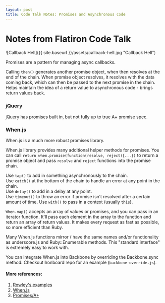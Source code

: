 ```yaml
---
layout: post
title: Code Talk Notes: Promises and Asynchronous Code
---
```


# Notes from Flatiron Code Talk

![Callback Hell]({{ site.baseurl }}/assets/callback-hell.jpg "Callback Hell")

Promises are a pattern for managing async callbacks.

Calling `then()` generates another promise object, when then resolves at the end of the chain. When promise object resolves, it resolves with the data coming back, which can then be passed to the next promise in the chain. Helps maintain the idea of a return value to asynchronous code - brings return values back.

### jQuery

jQuery has promises built in, but not fully up to true A+ promise spec.

### When.js

When.js is a much more robust promises library.

When.js library provides many additional helper methods for promises. You can call `return when.promise(function(resolve, reject){...})` to return a promise object and pass `resolve` and `reject` functions into the promise chain.

Use `tap()` to add in something asynchronously to the chain.  
Use `catch()` at the bottom of the chain to handle an error at any point in the chain.  
Use `delay()` to add in a delay at any point.  
Use `timeout()` to throw an error if promise isn't resolved after a certain amount of time.
Use `with()` to pass in a context (usually `this`).

`When.map()` accepts an array of values or promises, and you can pass in an iterator function. It'll pass each element in the array to the function and return an array of return values. It makes every request as fast as possible, so more efficient than Ruby.

Many When.js functions mirror / have the same names and/or functionality as underscore.js and Ruby::Enumerable methods. This "standard interface" is extremely easy to work with.

You can integrate When.js into Backbone by overriding the Backbone.sync method. Checkout Ironboard repo for an example (`backbone-override.js`).

#### More references:
1. [Rowley's examples](https://github.com/joshrowley/promises)
2. [When.js](https://github.com/cujojs/when)
3. [Promises/A+](https://promisesaplus.com/)
